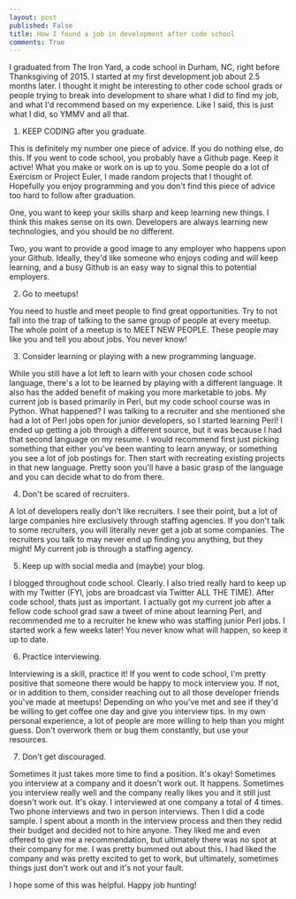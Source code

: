 ```yaml
---
layout: post
published: False
title: How I found a job in development after code school
comments: True
---
```

I graduated from The Iron Yard, a code school in Durham, NC, right before Thanksgiving of 2015. I started at my first development job about 2.5 months later. I thought it might be interesting to other code school grads or people trying to break into development to share what I did to find my job, and what I'd recommend based on my experience. Like I said, this is just what I did, so YMMV and all that.

1) KEEP CODING after you graduate.

This is definitely my number one piece of advice. If you do nothing else, do this. If you went to code school, you probably have a Github page. Keep it active! What you make or work on is up to you. Some people do a lot of Exercism or Project Euler, I made random projects that I thought of. Hopefully you enjoy programming and you don't find this piece of advice too hard to follow after graduation.

One, you want to keep your skills sharp and keep learning new things. I think this makes sense on its own. Developers are always learning new technologies, and you should be no different.

Two, you want to provide a good image to any employer who happens upon your Github. Ideally, they'd like someone who enjoys coding and will keep learning, and a busy Github is an easy way to signal this to potential employers.

2) Go to meetups!

You need to hustle and meet people to find great opportunities. Try to not fall into the trap of talking to the same group of people at every meetup. The whole point of a meetup is to MEET NEW PEOPLE. These people may like you and tell you about jobs. You never know!

3) Consider learning or playing with a new programming language.

While you still have a lot left to learn with your chosen code school language, there's a lot to be learned by playing with a different language. It also has the added benefit of making you more marketable to jobs. My current job is based primarily in Perl, but my code school course was in Python. What happened? I was talking to a recruiter and she mentioned she had a lot of Perl jobs open for junior developers, so I started learning Perl! I ended up getting a job through a different source, but it was because I had that second language on my resume. I would recommend first just picking something that either you've been wanting to learn anyway, or something you see a lot of job postings for. Then start with recreating existing projects in that new language. Pretty soon you'll have a basic grasp of the language and you can decide what to do from there.

4) Don't be scared of recruiters.

A lot of developers really don't like recruiters. I see their point, but a lot of large companies hire exclusively through staffing agencies. If you don't talk to some recruiters, you will literally never get a job at some companies. The recruiters you talk to may never end up finding you anything, but they might! My current job is through a staffing agency.

5) Keep up with social media and (maybe) your blog.

I blogged throughout code school. Clearly. I also tried really hard to keep up with my Twitter (FYI, jobs are broadcast via Twitter ALL THE TIME). After code school, thats just as important. I actually got my current job after a fellow code school grad saw a tweet of mine about learning Perl, and recommended me to a recruiter he knew who was staffing junior Perl jobs. I started work a few weeks later! You never know what will happen, so keep it up to date.

6) Practice interviewing.

Interviewing is a skill, practice it! If you went to code school, I'm pretty positive that someone there would be happy to mock interview you. If not, or in addition to them, consider reaching out to all those developer friends you've made at meetups! Depending on who you've met and see if they'd be willing to get coffee one day and give you interview tips. In my own personal experience, a lot of people are more willing to help than you might guess. Don't overwork them or bug them constantly, but use your resources.

7) Don't get discouraged.

Sometimes it just takes more time to find a position. It's okay! Sometimes you interview at a company and it doesn't work out. It happens. Sometimes you interview really well and the company really likes you and it still just doesn't work out. It's okay. I interviewed at one company a total of 4 times. Two phone interviews and two in person interviews. Then I did a code sample. I spent about a month in the interview process and then they redid their budget and decided not to hire anyone. They liked me and even offered to give me a recommendation, but ultimately there was no spot at their company for me. I was pretty bummed out about this. I had liked the company and was pretty excited to get to work, but ultimately, sometimes things just don't work out and it's not your fault.


I hope some of this was helpful. Happy job hunting!

